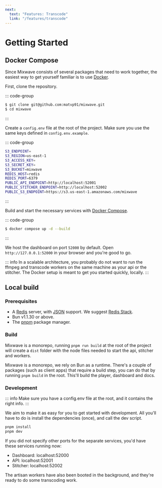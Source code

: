 ```yaml
---
next:
  text: "Features: Transcode"
  link: "/features/transcode"
---
```


# Getting Started

## Docker Compose

Since Mixwave consists of several packages that need to work together, the easiest way to get yourself familiar is to use [Docker](https://docs.docker.com/engine/install/).

First, clone the repository.

::: code-group

```sh [shell]
$ git clone git@github.com:matvp91/mixwave.git
$ cd mixwave
```

:::

Create a `config.env` file at the root of the project. Make sure you use the same keys defined in `config.env.example`.

::: code-group

```sh [config.env]
S3_ENDPOINT=
S3_REGION=us-east-1
S3_ACCESS_KEY=
S3_SECRET_KEY=
S3_BUCKET=mixwave
REDIS_HOST=redis
REDIS_PORT=6379
PUBLIC_API_ENDPOINT=http://localhost:52001
PUBLIC_STITCHER_ENDPOINT=http://localhost:52002
PUBLIC_S3_ENDPOINT=https://s3.us-east-1.amazonaws.com/mixwave
```

:::

Build and start the necessary services with [Docker Compose](https://docs.docker.com/compose/).

::: code-group

```sh [shell]
$ docker compose up -d --build
```

:::

We host the dashboard on port `52000` by default. Open `http://127.0.0.1:52000` in your browser and you're good to go.

::: info
In a scalable architecture, you probably do not want to run the ffmpeg and transcode workers on the same machine as your api or the stitcher. The Docker setup is meant to get you started quickly, locally.
:::

## Local build

### Prerequisites

- A [Redis](https://redis.io/docs/latest/operate/oss_and_stack/install/install-redis/) server, with [JSON](https://redis.io/docs/latest/develop/data-types/json/) support. We suggest [Redis Stack](https://redis.io/docs/latest/operate/oss_and_stack/install/install-stack/).
- Bun v1.1.30 or above.
- The [pnpm](https://pnpm.io/installation) package manager.

### Build

Mixwave is a monorepo, running `pnpm run build` at the root of the project will create a `dist` folder with the node files needed to start the api, stitcher and workers.

Mixwave is a monorepo, we rely on Bun as a runtime. There's a couple of packages (such as client apps) that require a build step, you can do that by running `pnpm build` in the root. This'll build the player, dashboard and docs.

### Development

::: info
Make sure you have a config.env file at the root, and it contains the right info.
:::

We aim to make it as easy for you to get started with development. All you'll have to do is install the dependencies (once), and call the dev script.

```sh
pnpm install
pnpm dev
```

If you did not specify other ports for the separate services, you'd have these services running now:

- Dashboard: localhost:52000
- API: localhost:52001
- Stitcher: localhost:52002

The artisan workers have also been booted in the background, and they're ready to do some transcoding work.

